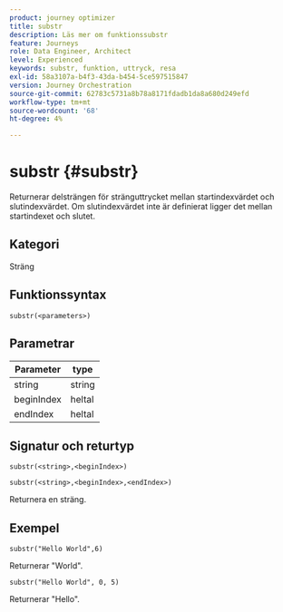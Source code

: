 ```yaml
---
product: journey optimizer
title: substr
description: Läs mer om funktionssubstr
feature: Journeys
role: Data Engineer, Architect
level: Experienced
keywords: substr, funktion, uttryck, resa
exl-id: 58a3107a-b4f3-43da-b454-5ce597515847
version: Journey Orchestration
source-git-commit: 62783c5731a8b78a8171fdadb1da8a680d249efd
workflow-type: tm+mt
source-wordcount: '68'
ht-degree: 4%

---
```


# substr {#substr}

Returnerar delsträngen för stränguttrycket mellan startindexvärdet och slutindexvärdet. Om slutindexvärdet inte är definierat ligger det mellan startindexet och slutet.

## Kategori

Sträng

## Funktionssyntax

`substr(<parameters>)`

## Parametrar

| Parameter | type |
|-------------|----------|
| string | string |
| beginIndex | heltal |
| endIndex | heltal |

## Signatur och returtyp

`substr(<string>,<beginIndex>)`

`substr(<string>,<beginIndex>,<endIndex>)`

Returnera en sträng.

## Exempel

`substr("Hello World",6)`

Returnerar &quot;World&quot;.

`substr("Hello World", 0, 5)`

Returnerar &quot;Hello&quot;.
